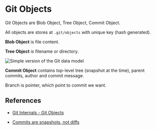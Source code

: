 # Git Objects

Git Objects are Blob Object, Tree Object, Commit Object.

All objects are stores at `.git/objects` with unique key (hash generated).

**Blob Object** is file content.

**Tree Object** is filename or directory.

![Simple version of the Git data model](https://git-scm.com/book/en/v2/images/data-model-1.png)

**Commit Object** contains top-level tree (snapshot at the time), parent commits, author and commit message.

Branch is pointer, which point to commit we want.

## References

- [Git Internals - Git Objects](https://git-scm.com/book/en/v2/Git-Internals-Git-Objects)

- [Commits are snapshots, not diffs](https://github.blog/2020-12-17-commits-are-snapshots-not-diffs/)
